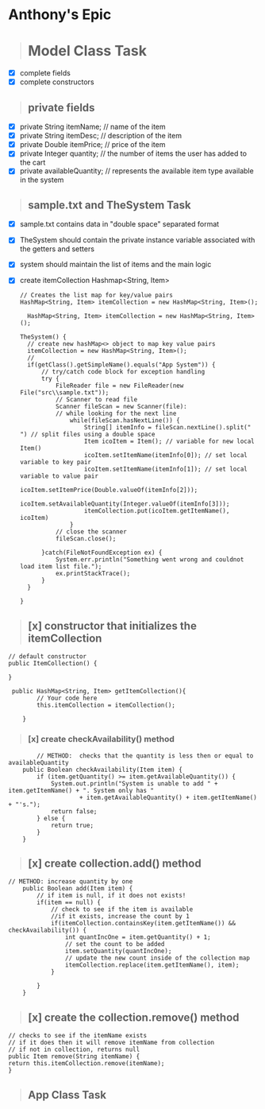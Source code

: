 # Anthony's Epic

> # Model Class Task

- [x] complete fields
- [x] complete constructors

> ## private fields

- [x] private String itemName; // name of the item
- [x] private String itemDesc; // description of the item
- [x] private Double itemPrice; // price of the item
- [x] private Integer quantity; // the number of items the user has added to the cart
- [x] private availableQuantity; // represents the available item type available in the system

> ## sample.txt and TheSystem Task

- [x] sample.txt contains data in "double space" separated format
- [x] TheSystem should contain the private instance variable associated with the getters and setters
- [x] system should maintain the list of items and the main logic
- [x] create itemCollection Hashmap<String, Item>

  ```
  // Creates the list map for key/value pairs
  HashMap<String, Item> itemCollection = new HashMap<String, Item>();

  	HashMap<String, Item> itemCollection = new HashMap<String, Item>();

  TheSystem() {
  	// create new hashMap<> object to map key value pairs
  	itemCollection = new HashMap<String, Item>();
  	//
  	if(getClass().getSimpleName().equals("App System")) {
  		// try/catch code block for exception handling
  		try {
  			FileReader file = new FileReader(new File("src\\sample.txt"));
  			// Scanner to read file
  			Scanner fileScan = new Scanner(file):
  			// while looking for the next line
  				while(fileScan.hasNextLine()) {
  					String[] itemInfo = fileScan.nextLine().split("  ") // split files using a double space
  					Item icoItem = Item(); // variable for new local Item()
  					icoItem.setItemName(itemInfo[0]); // set local variable to key pair
  					icoItem.setItemName(itemInfo[1]); // set local variable to value pair
  					icoItem.setItemPrice(Double.valueOf(itemInfo[2]));
  					icoItem.setAvailableQuantity(Integer.valueOf(itemInfo[3]));
  					itemCollection.put(icoItem.getItemName(), icoItem)
  				}
  			// close the scanner
  			fileScan.close();

  		}catch(FileNotFoundException ex) {
  			System.err.println("Something went wrong and couldnot load item list file.");
  			ex.printStackTrace();
  		}
  	}

  }
  ```

> ## [x] constructor that initializes the itemCollection

```
// default constructor
public ItemCollection() {

}

 public HashMap<String, Item> getItemCollection(){
        // Your code here
        this.itemCollection = itemCollection();

    }
```

> ### [x] create checkAvailability() method

```
		// METHOD:  checks that the quantity is less then or equal to availableQuantity
	public Boolean checkAvailability(Item item) {
		if (item.getQuantity() >= item.getAvailableQuantity()) {
			System.out.println("System is unable to add " + item.getItemName() + ". System only has "
					+ item.getAvailableQuantity() + item.getItemName() + "'s.");
			return false;
		} else {
			return true;
		}
	}
```

> ## [x] create collection.add() method

```
// METHOD: increase quantity by one
	public Boolean add(Item item) {
		// if item is null, if it does not exists!
		if(item == null) {
			// check to see if the item is available
			//if it exists, increase the count by 1
			if(itemCollection.containsKey(item.getItemName()) && checkAvailability()) {
				int quantIncOne = item.getQuantity() + 1;
				// set the count to be added
				item.setQuantity(quantIncOne);
				// update the new count inside of the collection map
				itemCollection.replace(item.getItemName(), item);
			}

		}
	}
```

> ## [x] create the collection.remove() method

```
// checks to see if the itemName exists
// if it does then it will remove itemName from collection
// if not in collection, returns null
public Item remove(String itemName) {
return this.itemCollection.remove(itemName);
}

```

> ## App Class Task
